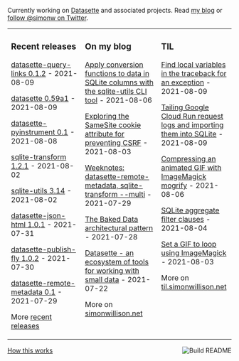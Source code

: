 Currently working on [Datasette](https://datasette.io/) and associated projects. Read [my blog](https://simonwillison.net/) or [follow @simonw on Twitter](https://twitter.com/simonw).

<table><tr><td valign="top" width="33%">

### Recent releases
<!-- recent_releases starts -->
[datasette-query-links 0.1.2](https://github.com/simonw/datasette-query-links/releases/tag/0.1.2) - 2021-08-09

[datasette 0.59a1](https://github.com/simonw/datasette/releases/tag/0.59a1) - 2021-08-09

[datasette-pyinstrument 0.1](https://github.com/simonw/datasette-pyinstrument/releases/tag/0.1) - 2021-08-08

[sqlite-transform 1.2.1](https://github.com/simonw/sqlite-transform/releases/tag/1.2.1) - 2021-08-02

[sqlite-utils 3.14](https://github.com/simonw/sqlite-utils/releases/tag/3.14) - 2021-08-02

[datasette-json-html 1.0.1](https://github.com/simonw/datasette-json-html/releases/tag/1.0.1) - 2021-07-31

[datasette-publish-fly 1.0.2](https://github.com/simonw/datasette-publish-fly/releases/tag/1.0.2) - 2021-07-30

[datasette-remote-metadata 0.1](https://github.com/simonw/datasette-remote-metadata/releases/tag/0.1) - 2021-07-29
<!-- recent_releases ends -->
More [recent releases](https://github.com/simonw/simonw/blob/main/releases.md)
</td><td valign="top" width="34%">

### On my blog
<!-- blog starts -->
[Apply conversion functions to data in SQLite columns with the sqlite-utils CLI tool](http://simonwillison.net/2021/Aug/6/sqlite-utils-convert/) - 2021-08-06

[Exploring the SameSite cookie attribute for preventing CSRF](http://simonwillison.net/2021/Aug/3/samesite/) - 2021-08-03

[Weeknotes: datasette-remote-metadata, sqlite-transform --multi](http://simonwillison.net/2021/Jul/29/datasette-remote-metadata/) - 2021-07-29

[The Baked Data architectural pattern](http://simonwillison.net/2021/Jul/28/baked-data/) - 2021-07-28

[Datasette - an ecosystem of tools for working with small data](http://simonwillison.net/2021/Jul/22/small-data/) - 2021-07-22
<!-- blog ends -->
More on [simonwillison.net](https://simonwillison.net/)
</td><td valign="top" width="33%">

### TIL
<!-- tils starts -->
[Find local variables in the traceback for an exception](https://til.simonwillison.net/python/find-local-variables-in-exception-traceback) - 2021-08-09

[Tailing Google Cloud Run request logs and importing them into SQLite](https://til.simonwillison.net/cloudrun/tailing-cloud-run-request-logs) - 2021-08-09

[Compressing an animated GIF with ImageMagick mogrify](https://til.simonwillison.net/imagemagick/compress-animated-gif) - 2021-08-06

[SQLite aggregate filter clauses](https://til.simonwillison.net/sqlite/sqlite-aggregate-filter-clauses) - 2021-08-04

[Set a GIF to loop using ImageMagick](https://til.simonwillison.net/imagemagick/set-a-gif-to-loop) - 2021-08-03
<!-- tils ends -->
More on [til.simonwillison.net](https://til.simonwillison.net/)
</td></tr></table>

<a href="https://github.com/simonw/simonw/actions"><img src="https://github.com/simonw/simonw/workflows/Build%20README/badge.svg" align="right" alt="Build README"></a> <a href="https://simonwillison.net/2020/Jul/10/self-updating-profile-readme/">How this works</a>
